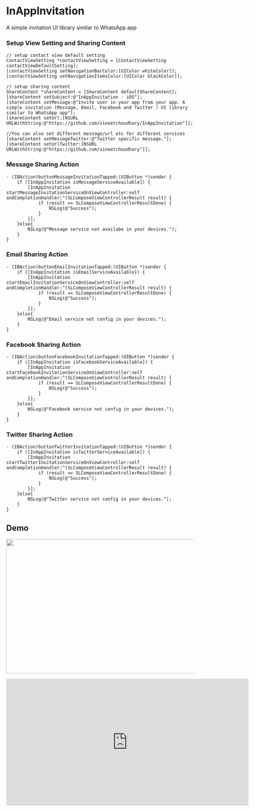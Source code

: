 # InAppInvitation
A simple invitation UI library similar to WhatsApp app

### Setup View Setting and Sharing Content

```
// setup contact view default setting
ContactViewSetting *contactViewSetting = [ContactViewSetting contactViewDefaultSetting];
[contactViewSetting setNavigationBarColor:[UIColor whiteColor]];
[contactViewSetting setNavigationItemsColor:[UIColor blackColor]];
    
// setup sharing content
ShareContent *shareContent = [ShareContent defaultShareContent];
[shareContent setSubject:@"InAppInvitation - iOS"];
[shareContent setMessage:@"Invite user in your app from your app. A simple invitation (Message, Email, Facebook and Twitter ) UI library similar to WhatsApp app"];
[shareContent setUrl:[NSURL URLWithString:@"https://github.com/vineetchoudhary/InAppInvitation"]];
    
//You can also set different message/url etc for different services
[shareContent setMessageTwitter:@"Twitter specific message."];
[shareContent setUrlTwitter:[NSURL URLWithString:@"https://github.com/vineetchoudhary"]];
```
    
### Message Sharing Action

```
- (IBAction)buttonMessageInvitationTapped:(UIButton *)sender {
    if ([InAppInvitation isMessageServiceAvailable]) {
        [InAppInvitation startMessageInvitationServiceOnViewController:self andCompletionHandler:^(SLComposeViewControllerResult result) {
            if (result == SLComposeViewControllerResultDone) {
                NSLog(@"Success");
            }
        }];
    }else{
        NSLog(@"Message service not availabe in your devices.");
    }
}
```

### Email Sharing Action
```
- (IBAction)buttonEmailInvitationTapped:(UIButton *)sender {
    if ([InAppInvitation isEmailServiceAvailable]) {
        [InAppInvitation startEmailInvitationServiceOnViewController:self andCompletionHandler:^(SLComposeViewControllerResult result) {
            if (result == SLComposeViewControllerResultDone) {
                NSLog(@"Success");
            }
        }];
    }else{
        NSLog(@"Email service not config in your devices.");
    }
}
```

### Facebook Sharing Action
```
- (IBAction)buttonFacebookInvitationTapped:(UIButton *)sender {
    if ([InAppInvitation isFacebookServiceAvailable]) {
        [InAppInvitation startFacebookInvitationServiceOnViewController:self andCompletionHandler:^(SLComposeViewControllerResult result) {
            if (result == SLComposeViewControllerResultDone) {
                NSLog(@"Success");
            }
        }];
    }else{
        NSLog(@"Facebook service not config in your devices.");
    }
}
```

### Twitter Sharing Action
```
- (IBAction)buttonTwitterInvitationTapped:(UIButton *)sender {
    if ([InAppInvitation isTwitterServiceAvailable]) {
        [InAppInvitation startTwitterInvitationServiceOnViewController:self andCompletionHandler:^(SLComposeViewControllerResult result) {
            if (result == SLComposeViewControllerResultDone) {
                NSLog(@"Success");
            }
        }];
    }else{
        NSLog(@"Twitter service not config in your devices.");
    }
}
```
## Demo

<a href="http://www.youtube.com/watch?feature=player_embedded&v=z3ME6s1NQ0w
" target="_blank"><img src="https://i.ytimg.com/vi/z3ME6s1NQ0w/hqdefault.jpg" width="650" height="360" /></a>
<iframe width="650" height="340" src="https://www.youtube.com/embed/z3ME6s1NQ0w" frameborder="0" allowfullscreen></iframe>
